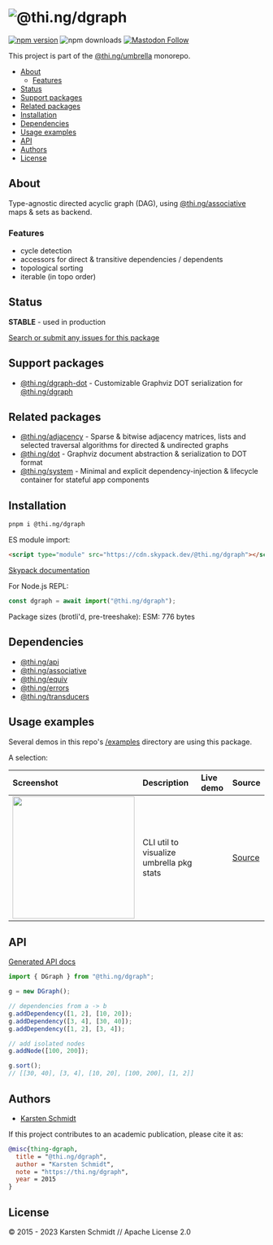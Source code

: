 <!-- This file is generated - DO NOT EDIT! -->

# ![@thi.ng/dgraph](https://media.thi.ng/umbrella/banners-20220914/thing-dgraph.svg?4cddf1c1)

[![npm version](https://img.shields.io/npm/v/@thi.ng/dgraph.svg)](https://www.npmjs.com/package/@thi.ng/dgraph)
![npm downloads](https://img.shields.io/npm/dm/@thi.ng/dgraph.svg)
[![Mastodon Follow](https://img.shields.io/mastodon/follow/109331703950160316?domain=https%3A%2F%2Fmastodon.thi.ng&style=social)](https://mastodon.thi.ng/@toxi)

This project is part of the
[@thi.ng/umbrella](https://github.com/thi-ng/umbrella/) monorepo.

- [About](#about)
  - [Features](#features)
- [Status](#status)
- [Support packages](#support-packages)
- [Related packages](#related-packages)
- [Installation](#installation)
- [Dependencies](#dependencies)
- [Usage examples](#usage-examples)
- [API](#api)
- [Authors](#authors)
- [License](#license)

## About

Type-agnostic directed acyclic graph (DAG), using
[@thi.ng/associative](https://github.com/thi-ng/umbrella/tree/develop/packages/associative)
maps & sets as backend.

### Features

- cycle detection
- accessors for direct & transitive dependencies / dependents
- topological sorting
- iterable (in topo order)

## Status

**STABLE** - used in production

[Search or submit any issues for this package](https://github.com/thi-ng/umbrella/issues?q=%5Bdgraph%5D+in%3Atitle)

## Support packages

- [@thi.ng/dgraph-dot](https://github.com/thi-ng/umbrella/tree/develop/packages/dgraph-dot) - Customizable Graphviz DOT serialization for [@thi.ng/dgraph](https://github.com/thi-ng/umbrella/tree/develop/packages/dgraph)

## Related packages

- [@thi.ng/adjacency](https://github.com/thi-ng/umbrella/tree/develop/packages/adjacency) - Sparse & bitwise adjacency matrices, lists and selected traversal algorithms for directed & undirected graphs
- [@thi.ng/dot](https://github.com/thi-ng/umbrella/tree/develop/packages/dot) - Graphviz document abstraction & serialization to DOT format
- [@thi.ng/system](https://github.com/thi-ng/umbrella/tree/develop/packages/system) - Minimal and explicit dependency-injection & lifecycle container for stateful app components

## Installation

```bash
pnpm i @thi.ng/dgraph
```

ES module import:

```html
<script type="module" src="https://cdn.skypack.dev/@thi.ng/dgraph"></script>
```

[Skypack documentation](https://docs.skypack.dev/)

For Node.js REPL:

```js
const dgraph = await import("@thi.ng/dgraph");
```

Package sizes (brotli'd, pre-treeshake): ESM: 776 bytes

## Dependencies

- [@thi.ng/api](https://github.com/thi-ng/umbrella/tree/develop/packages/api)
- [@thi.ng/associative](https://github.com/thi-ng/umbrella/tree/develop/packages/associative)
- [@thi.ng/equiv](https://github.com/thi-ng/umbrella/tree/develop/packages/equiv)
- [@thi.ng/errors](https://github.com/thi-ng/umbrella/tree/develop/packages/errors)
- [@thi.ng/transducers](https://github.com/thi-ng/umbrella/tree/develop/packages/transducers)

## Usage examples

Several demos in this repo's
[/examples](https://github.com/thi-ng/umbrella/tree/develop/examples)
directory are using this package.

A selection:

| Screenshot                                                                                                           | Description                              | Live demo | Source                                                                           |
|:---------------------------------------------------------------------------------------------------------------------|:-----------------------------------------|:----------|:---------------------------------------------------------------------------------|
| <img src="https://raw.githubusercontent.com/thi-ng/umbrella/develop/assets/examples/package-stats.png" width="240"/> | CLI util to visualize umbrella pkg stats |           | [Source](https://github.com/thi-ng/umbrella/tree/develop/examples/package-stats) |

## API

[Generated API docs](https://docs.thi.ng/umbrella/dgraph/)

```ts
import { DGraph } from "@thi.ng/dgraph";

g = new DGraph();

// dependencies from a -> b
g.addDependency([1, 2], [10, 20]);
g.addDependency([3, 4], [30, 40]);
g.addDependency([1, 2], [3, 4]);

// add isolated nodes
g.addNode([100, 200]);

g.sort();
// [[30, 40], [3, 4], [10, 20], [100, 200], [1, 2]]
```

## Authors

- [Karsten Schmidt](https://thi.ng)

If this project contributes to an academic publication, please cite it as:

```bibtex
@misc{thing-dgraph,
  title = "@thi.ng/dgraph",
  author = "Karsten Schmidt",
  note = "https://thi.ng/dgraph",
  year = 2015
}
```

## License

&copy; 2015 - 2023 Karsten Schmidt // Apache License 2.0
